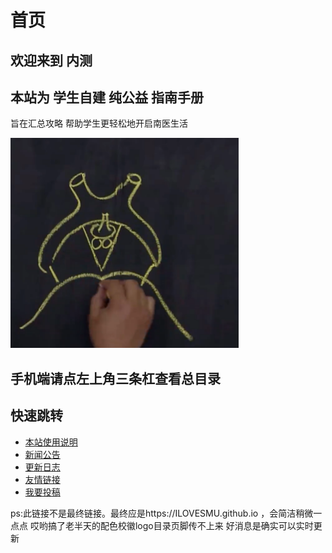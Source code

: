 # 首页
## 欢迎来到 内测
## 本站为 学生自建 纯公益 指南手册
旨在汇总攻略 帮助学生更轻松地开启南医生活

![测试图片](assets/first/second.png)
## 手机端请点左上角三条杠查看总目录
## 快速跳转

* [本站使用说明](更新及说明/本站使用说明.md)
* [新闻公告](新闻速递/基孔肯雅热.md)
* [更新日志](更新及说明/更新日志.md)
* [友情链接](友情链接/引言.md)
* [我要投稿](投稿、后记及测试区/我要投稿.md)

ps:此链接不是最终链接。最终应是https://ILOVESMU.github.io  ，会简洁稍微一点点
哎哟搞了老半天的配色校徽logo目录页脚传不上来
好消息是确实可以实时更新
